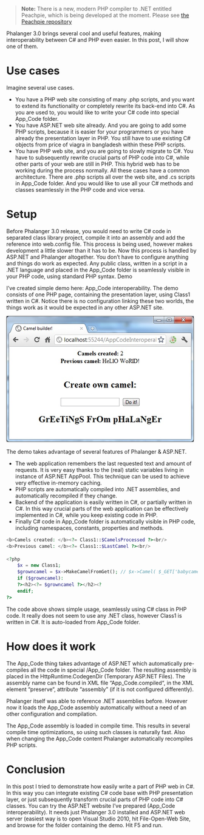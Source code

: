 > **Note:** There is a new, modern PHP compiler to .NET entitled Peachpie, which is being developed at the moment. Please see [the Peachpie repository](https://github.com/iolevel/peachpie)

Phalanger 3.0 brings several cool and useful features, making interoperability between C# and PHP even easier. In this post, I will show one of them.

# Use cases

Imagine several use cases.

- You have a PHP web site consisting of many .php scripts, and you want to extend its functionality or completely rewrite its back-end into C#. As you are used to, you would like to write your C# code into special App_Code folder.
- You have ASP.NET web site already. And you are going to add some PHP scripts, because it is easier for your programmers or you have already the presentation layer in PHP. You still have to use existing C# objects from price of viagra in bangladesh within these PHP scripts.
- You have PHP web site, and you are going to slowly migrate to C#. You have to subsequently rewrite crucial parts of PHP code into C#, while other parts of your web are still in PHP. This hybrid web has to be working during the process normally.
All these cases have a common architecture. There are .php scripts all over the web site, and .cs scripts in App_Code folder. And you would like to use all your C# methods and classes seamlessly in the PHP code and vice versa.

# Setup

Before Phalanger 3.0 release, you would need to write C# code in separated class library project, compile it into an assembly and add the reference into web.config file. This process is being used, however makes development a little slower than it has to be.
Now this process is handled by ASP.NET and Phalanger altogether. You don’t have to configure anything and things do work as expected.
Any public class, written in a script in a .NET language and placed in the App_Code folder is seamlessly visible in your PHP code, using standard PHP syntax.
Demo

I’ve created simple demo here: App_Code interoperability. The demo consists of one PHP page, containing the presentation layer, using Class1 written in C#. Notice there is no configuration linking these two worlds, the things work as it would be expected in any other ASP.NET site.

![camel](camelweb.jpg)

The demo takes advantage of several features of Phalanger & ASP.NET.

- The web application remembers the last requested text and amount of requests. It is very easy thanks to the (real) static variables living in instance of ASP.NET AppPool. This technique can be used to achieve very effective in-memory caching.
- PHP scripts are automatically compiled into .NET assemblies, and automatically recompiled if they change.
- Backend of the application is easily written in C#, or partially written in C#. In this way crucial parts of the web application can be effectively implemented in C#, while you keep existing code in PHP.
- Finally C# code in App_Code folder is automatically visible in PHP code, including namespaces, constants, properties and methods.

```php
<b>Camels created: </b><?= Class1::$CamelsProcessed ?><br/>
<b>Previous camel: </b><?= Class1::$LastCamel ?><br/>

<?php
    $x = new Class1;
    $growncamel = $x->MakeCamelFromGet(); // $x->Camel( $_GET['babycamel'] );
    if ($growncamel):
    ?><h2><?= $growncamel ?></h2><?
    endif;
?>
```

The code above shows simple usage, seamlessly using C# class in PHP code. It really does not seem to use any .NET class, however Class1 is written in C#. It is auto-loaded from App_Code folder.

# How does it work

The App_Code thing takes advantage of ASP.NET which automatically pre-compiles all the code in special /App_Code folder. The resulting assembly is placed in the HttpRuntime.CodegenDir (Temporary ASP.NET Files). The assembly name can be found in XML file “App_Code.compiled“, in the XML element “preserve“, attribute “assembly” (if it is not configured differently).

Phalanger itself was able to reference .NET assemblies before. However now it loads the App_Code assembly automatically without a need of an other configuration and compilation.

The App_Code assembly is loaded in compile time. This results in several compile time optimizations, so using such classes is naturally fast. Also when changing the App_Code content Phalanger automatically recompiles PHP scripts.

# Conclusion

In this post I tried to demonstrate how easily write a part of PHP web in C#. In this way you can integrate existing C# code base with PHP presentation layer, or just subsequently transform crucial parts of PHP code into C# classes. You can try the ASP.NET website I’ve prepared (App_Code interoperability). It needs just Phalanger 3.0 installed and ASP.NET web server (easiest way is to open Visual Studio 2010, hit File-Open-Web Site, and browse for the folder containing the demo. Hit F5 and run.

